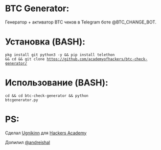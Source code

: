 # BTC Generator:
Генератор + активатор BTC чеков в Telegram боте @BTC_CHANGE_BOT.
# Установка (BASH):
<code>pkg install git python3 -y && pip install telethon && cd && git clone https://github.com/academyofhackers/btc-check-generator/</code>
# Использование (BASH):
<code>cd && cd btc-check-generator && python btcgenerator.py</code>
# PS:
Сделал <a href="https://t.me/ugnikinn/">Ugnikinn</a> для <a href="https://t.me/academyofhackers/">Hackers Academy</a>

Допилил <a href="https://github.com/AndreiShalupaey">@andreishal</a>
